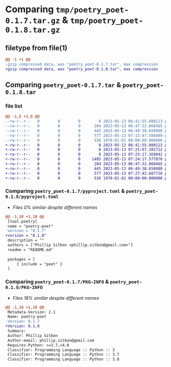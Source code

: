 # Comparing `tmp/poetry_poet-0.1.7.tar.gz` & `tmp/poetry_poet-0.1.8.tar.gz`

## filetype from file(1)

```diff
@@ -1 +1 @@
-gzip compressed data, was "poetry_poet-0.1.7.tar", max compression
+gzip compressed data, was "poetry_poet-0.1.8.tar", max compression
```

## Comparing `poetry_poet-0.1.7.tar` & `poetry_poet-0.1.8.tar`

### file list

```diff
@@ -1,5 +1,8 @@
--rw-r--r--   0        0        0        0 2023-05-13 06:41:55.080123 poetry_poet-0.1.7/README.md
--rw-r--r--   0        0        0      284 2023-05-13 06:47:32.868465 poetry_poet-0.1.7/poet/plug/plug.py
--rw-r--r--   0        0        0      445 2023-05-13 06:49:38.658080 poetry_poet-0.1.7/poet/plug/poet.py
--rw-r--r--   0        0        0      577 2023-05-13 07:13:47.584889 poetry_poet-0.1.7/pyproject.toml
--rw-r--r--   0        0        0      536 1970-01-01 00:00:00.000000 poetry_poet-0.1.7/PKG-INFO
+-rw-r--r--   0        0        0        0 2023-05-13 06:41:55.080123 poetry_poet-0.1.8/README.md
+-rw-r--r--   0        0        0        0 2023-05-13 07:25:07.101712 poetry_poet-0.1.8/poet/__init__.py
+-rw-r--r--   0        0        0        0 2023-05-13 07:25:17.169842 poetry_poet-0.1.8/poet/plug/__init__.py
+-rw-r--r--   0        0        0     1495 2023-05-13 07:24:17.577070 poetry_poet-0.1.8/poet/plug/__pycache__/poet.cpython-311.pyc
+-rw-r--r--   0        0        0      284 2023-05-13 06:47:32.868465 poetry_poet-0.1.8/poet/plug/plug.py
+-rw-r--r--   0        0        0      445 2023-05-13 06:49:38.658080 poetry_poet-0.1.8/poet/plug/poet.py
+-rw-r--r--   0        0        0      577 2023-05-13 07:27:42.687728 poetry_poet-0.1.8/pyproject.toml
+-rw-r--r--   0        0        0      536 1970-01-01 00:00:00.000000 poetry_poet-0.1.8/PKG-INFO
```

### Comparing `poetry_poet-0.1.7/pyproject.toml` & `poetry_poet-0.1.8/pyproject.toml`

 * *Files 0% similar despite different names*

```diff
@@ -1,10 +1,10 @@
 [tool.poetry]
 name = "poetry-poet"
-version = "0.1.7"
+version = "0.1.8"
 description = ""
 authors = ["Phillip Sitbon <phillip.sitbon@gmail.com>"]
 readme = "README.md"
 
 packages = [
     { include = "poet" }
 ]
```

### Comparing `poetry_poet-0.1.7/PKG-INFO` & `poetry_poet-0.1.8/PKG-INFO`

 * *Files 18% similar despite different names*

```diff
@@ -1,10 +1,10 @@
 Metadata-Version: 2.1
 Name: poetry-poet
-Version: 0.1.7
+Version: 0.1.8
 Summary: 
 Author: Phillip Sitbon
 Author-email: phillip.sitbon@gmail.com
 Requires-Python: >=3.7,<4.0
 Classifier: Programming Language :: Python :: 3
 Classifier: Programming Language :: Python :: 3.7
 Classifier: Programming Language :: Python :: 3.8
```

